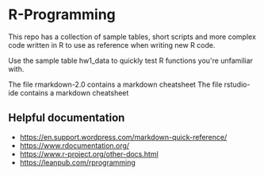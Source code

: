 # R-Programming

This repo has a collection of sample tables, short scripts and more complex code written in R
to use as reference when writing new R code.

Use the sample table hw1_data to quickly test R functions you're unfamiliar with.

The file rmarkdown-2.0 contains a markdown cheatsheet
The file rstudio-ide contains a markdown cheatsheet

## Helpful documentation
* https://en.support.wordpress.com/markdown-quick-reference/
* https://www.rdocumentation.org/
* https://www.r-project.org/other-docs.html
* https://leanpub.com/rprogramming

